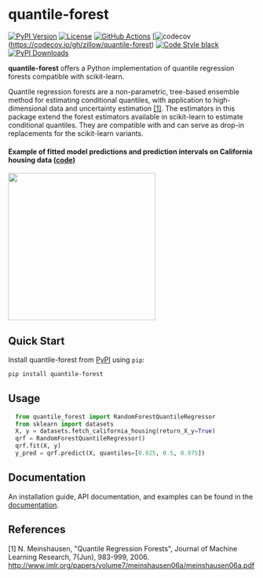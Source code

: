 # quantile-forest

[![PyPI Version](https://badge.fury.io/py/quantile-forest.svg)](https://badge.fury.io/py/quantile-forest)
[![License](https://img.shields.io/badge/License-Apache_2.0-blue.svg)](https://opensource.org/licenses/Apache-2.0)
[![GitHub Actions](https://github.com/zillow/quantile-forest/actions/workflows/python-app.yml/badge.svg)](https://github.com/zillow/quantile-forest/actions/workflows/python-app.yml)
[![codecov](https://codecov.io/gh/zillow/quantile-forest/branch/master/graph/badge.svg)(https://codecov.io/gh/zillow/quantile-forest)
[![Code Style black](https://img.shields.io/badge/code%20style-black-000000.svg)](https://github.com/psf/black)
[![PyPI Downloads](https://img.shields.io/pypi/dm/quantile-forest)](https://pypi.org/project/quantile-forest)

**quantile-forest** offers a Python implementation of quantile regression forests compatible with scikit-learn.

Quantile regression forests are a non-parametric, tree-based ensemble method for estimating conditional quantiles, with application to high-dimensional data and uncertainty estimation [[1]](#1). The estimators in this package extend the forest estimators available in scikit-learn to estimate conditional quantiles. They are compatible with and can serve as drop-in replacements for the scikit-learn variants.

#### Example of fitted model predictions and prediction intervals on California housing data ([code](https://zillow.github.io/quantile-forest/auto_examples/plot_quantile_regression_intervals.html#sphx-glr-auto-examples-plot-quantile-regression-intervals-py))
<img src="https://zillow.github.io/quantile-forest/_images/sphx_glr_plot_quantile_regression_intervals_001.png" height="300" />

Quick Start
-----------

Install quantile-forest from [PyPI](https://pypi.org/project/quantile-forest) using `pip`:

```bash
pip install quantile-forest
```

Usage
-----

```python
  from quantile_forest import RandomForestQuantileRegressor
  from sklearn import datasets
  X, y = datasets.fetch_california_housing(return_X_y=True)
  qrf = RandomForestQuantileRegressor()
  qrf.fit(X, y)
  y_pred = qrf.predict(X, quantiles=[0.025, 0.5, 0.975])
```

Documentation
-------------

An installation guide, API documentation, and examples can be found in the [documentation](https://zillow.github.io/quantile-forest).


References
----------

<a id="1">[1]</a> N. Meinshausen, "Quantile Regression Forests", Journal of Machine Learning Research, 7(Jun), 983-999, 2006. http://www.jmlr.org/papers/volume7/meinshausen06a/meinshausen06a.pdf
